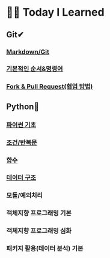 # 👨‍💻 Today I Learned



## Git✔

### [Markdown/Git](./markdown)

### [기본적인 순서&명령어](./Git)

### [Fork & Pull Request(협업 방법)](./GitHub)





## Python💢

### [파이썬 기초](./python/python_1)

### [조건/반복문](./python/python_2)

### [함수](./python/python_3)

### [데이터 구조](./python/python_4)

### 모듈/예외처리

### 객체지향 프로그래밍 기본

### 객체지향 프로그래밍 심화

### 패키지 활용(데이터 분석) 기본
